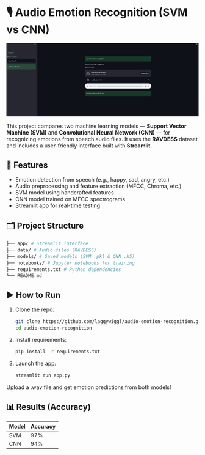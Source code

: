 # 🎙️ Audio Emotion Recognition (SVM vs CNN)
![Streaming App UI](prediction.jpg)

This project compares two machine learning models — **Support Vector Machine (SVM)** and **Convolutional Neural Network (CNN)** — for recognizing emotions from speech audio files. It uses the **RAVDESS** dataset and includes a user-friendly interface built with **Streamlit**.

## 📌 Features

- Emotion detection from speech (e.g., happy, sad, angry, etc.)
- Audio preprocessing and feature extraction (MFCC, Chroma, etc.)
- SVM model using handcrafted features
- CNN model trained on MFCC spectrograms
- Streamlit app for real-time testing

## 🗂️ Project Structure
   ```bash
   ├── app/ # Streamlit interface
   ├── data/ # Audio files (RAVDESS)
   ├── models/ # Saved models (SVM .pkl & CNN .h5)
   ├── notebooks/ # Jupyter notebooks for training
   ├── requirements.txt # Python dependencies
   └── README.md
   ```

## ▶️ How to Run

1. Clone the repo:
   ```bash
   git clone https://github.com/laggywiggl/audio-emotion-recognition.git
   cd audio-emotion-recognition
2. Install requirements:
   ```bash
   pip install -r requirements.txt
4. Launch the app:
   ```bash
   streamlit run app.py
   
Upload a .wav file and get emotion predictions from both models!

## 📊 Results (Accuracy)

| Model | Accuracy |
|-------|----------|
| SVM   | 97%      |
| CNN   | 94%      |

